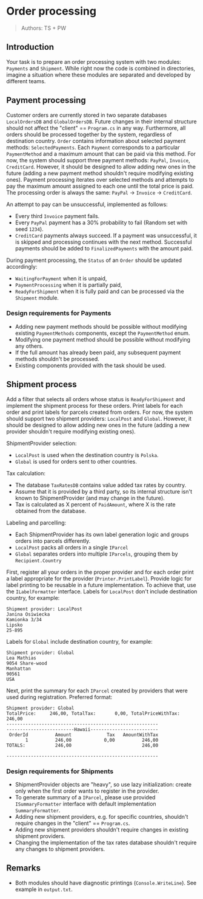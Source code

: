 # Order processing

>Authors: TS + PW

## Introduction

Your task is to prepare an order processing system with two modules: `Payments` and `Shipment`.
While right now the code is combined in directories, imagine a situation where these modules are separated and developed by different teams.

## Payment processing

Customer orders are currently stored in two separate databases `LocalOrdersDB` and `GlobalOrdersDB`.
Future changes in their internal structure should not affect the "client" == `Program.cs` in any way.
Furthermore, all orders should be processed together by the system, regardless of destination country.
`Order` contains information about selected payment methods: `SelectedPayments`.
Each `Payment` corresponds to a particular `PaymentMethod` and a maximum amount that can be paid via this method.
For now, the system should support three payment methods: `PayPal`, `Invoice`, `CreditCard`.
However, it should be designed to allow adding new ones in the future (adding a new payment method shouldn't require modifying existing ones).
Payment processing iterates over selected methods and attempts to pay the maximum amount assigned to each one until the total price is paid.
The processing order is always the same: `PayPal` -> `Invoice` -> `CreditCard`.

An attempt to pay can be unsuccessful, implemented as follows:
 - Every third `Invoice` payment fails.
 - Every `PayPal` payment has a 30% probability to fail (Random set with seed `1234`).
 - `CreditCard` payments always succeed.
If a payment was unsuccessful, it is skipped and processing continues with the next method.
Successful payments should be added to `FinalizedPayments` with the amount paid.

During payment processing, the `Status` of an `Order` should be updated accordingly:
 - `WaitingForPayment` when it is unpaid,
 - `PaymentProcessing` when it is partially paid,  
 - `ReadyForShipment` when it is fully paid and can be processed via the `Shipment` module.

### Design requirements for Payments

- Adding new payment methods should be possible without modifying existing `PaymentMethods` components, except the `PaymentMethod` enum.
- Modifying one payment method should be possible without modifying any others.
- If the full amount has already been paid, any subsequent payment methods shouldn't be processed.
- Existing components provided with the task should be used.

## Shipment process

Add a filter that selects all orders whose status is `ReadyForShipment` and implement the shipment process for these orders.
Print labels for each order and print labels for parcels created from orders.
For now, the system should support two shipment providers: `LocalPost` and `Global`.
However, it should be designed to allow adding new ones in the future (adding a new provider shouldn't require modifying existing ones).

ShipmentProvider selection:
 - `LocalPost` is used when the destination country is `Polska`.
 - `Global` is used for orders sent to other countries.

Tax calculation:
 - The database `TaxRatesDB` contains value added tax rates by country.
 - Assume that it is provided by a third party, so its internal structure isn't known to ShipmentProvider (and may change in the future).
 - Tax is calculated as X percent of `PaidAmount`, where X is the rate obtained from the database.

Labeling and parcelling:
 - Each ShipmentProvider has its own label generation logic and groups orders into parcels differently.
 - `LocalPost` packs all orders in a single `IParcel`  
 - `Global` separates orders into multiple `IParcels`, grouping them by `Recipient.Country`

First, register all your orders in the proper provider and for each order print a label appropriate for the provider (`Printer.PrintLabel`).
Provide logic for label printing to be reusable in a future implementation. To achieve that, use the `ILabelFormatter` interface.
Labels for `LocalPost` don't include destination country, for example:
```
Shipment provider: LocalPost
Janina Osiwiecka
Kamionka 3/34
Lipsko
25-895
```

Labels for `Global` include destination country, for example:
```
Shipment provider: Global
Lea Mathias
9054 Share-wood
Manhattan
90561
USA
```

Next, print the summary for each `IParcel` created by providers that were used during registration.
Preferred format:
```
Shipment provider: Global
TotalPrice:     246,00, TotalTax:       0,00, TotalPriceWithTax:     246,00
--------------------------------------------------------
-------------------------Hawaii-------------------------
 OrderId          Amount             Tax   AmountWithTax
       1          246,00            0,00          246,00
TOTALS:           246,00                          246,00

--------------------------------------------------------
```

### Design requirements for Shipments

- ShipmentProvider objects are "heavy", so use lazy initialization: create only when the first order wants to register in the provider.
- To generate summary of a `IParcel`, please use provided `ISummaryFormatter` interface with default implementation `SummaryFormatter`.
- Adding new shipment providers, e.g. for specific countries, shouldn't require changes in the "client" == `Program.cs`.
- Adding new shipment providers shouldn't require changes in existing shipment providers.
- Changing the implementation of the tax rates database shouldn't require any changes to shipment providers.


## Remarks
- Both modules should have diagnostic printings (`Console.WriteLine`). See example in `output.txt`.